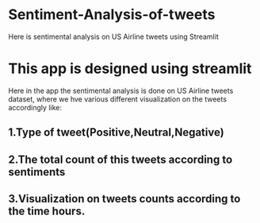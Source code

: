 # Sentiment-Analysis-of-tweets
Here is sentimental analysis on US Airline tweets using Streamlit

# This app is designed using streamlit 
Here in the app the sentimental analysis is done on US Airline tweets dataset, where we hve various different visualization on the tweets accordingly like:

## 1.Type of tweet(Positive,Neutral,Negative)
## 2.The total count of this tweets according to sentiments
## 3.Visualization on tweets counts according to the time hours.


